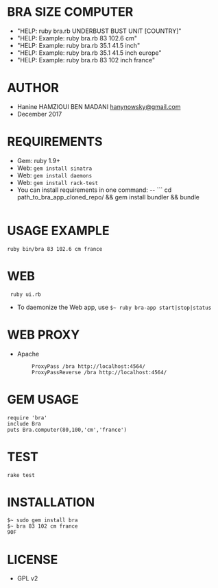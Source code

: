 BRA SIZE COMPUTER
=================
- "HELP: ruby bra.rb UNDERBUST BUST UNIT [COUNTRY]"
- "HELP: Example: ruby bra.rb 83 102.6 cm"
- "HELP: Example: ruby bra.rb 35.1 41.5 inch"
- "HELP: Example: ruby bra.rb 35.1 41.5 inch europe"
- "HELP: Example: ruby bra.rb 83 102 inch france"

AUTHOR
======
- Hanine HAMZIOUI BEN MADANI <hanynowsky@gmail.com>
- December 2017

REQUIREMENTS
===========
- Gem: ruby 1.9+
- Web: ```gem install sinatra```
- Web: ```gem install daemons```
- Web: ```gem install rack-test```
- You can install requirements in one command:
	-- ```
		cd path_to_bra_app_cloned_repo/ && gem install bundler && bundle 
	```

USAGE EXAMPLE
=============
```ruby bin/bra 83 102.6 cm france```

WEB
===
``` ruby ui.rb```
- To daemonize the Web app, use ```$~ ruby bra-app start|stop|status ```

WEB PROXY
=========
- Apache
``` 
        ProxyPass /bra http://localhost:4564/
        ProxyPassReverse /bra http://localhost:4564/
```

GEM USAGE
========
``` 
require 'bra'
include Bra
puts Bra.computer(80,100,'cm','france')
```

TEST
====
```rake test```

INSTALLATION
============
```
$~ sudo gem install bra
$~ bra 83 102 cm france
90F

```

LICENSE
=======

- GPL v2
